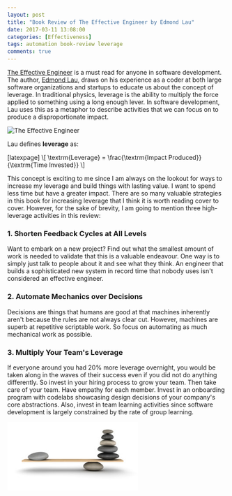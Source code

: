 ```yaml
---
layout: post
title: "Book Review of The Effective Engineer by Edmond Lau"
date: 2017-03-11 13:08:00 
categories: [Effectiveness]
tags: automation book-review leverage
comments: true
---
```


[The Effective Engineer] is a must read for anyone in software development. The author, [Edmond Lau], draws on his 
experience as a coder at both large software organizations and startups to educate us about the concept of leverage. In 
traditional physics, leverage is the ability to multiply the force applied to something using a long enough lever. In 
software development, Lau uses this as a metaphor to describe activities that we can focus on to produce a 
disproportionate impact.

<!--more-->

![The Effective Engineer](https://images-na.ssl-images-amazon.com/images/I/41Xz4UVM-0L.jpg)

Lau defines **leverage** as:

\[latexpage\] \\\[ \\textrm{Leverage} = \\frac{\\textrm{Impact Produced}}{\\textrm{Time Invested}} \\\]

This concept is exciting to me since I am always on the lookout for ways to increase my leverage and build things with 
lasting value. I want to spend less time but have a greater impact. There are so many valuable strategies in this book 
for increasing leverage that I think it is worth reading cover to cover. However, for the sake of brevity, I am going to
mention three high-leverage activities in this review:

### 1. Shorten Feedback Cycles at All Levels

Want to embark on a new project? Find out what the smallest amount of work is needed to validate that this is a valuable
endeavour. One way is to simply just talk to people about it and see what they think. An engineer that builds a 
sophisticated new system in record time that nobody uses isn't considered an effective engineer.

### 2. Automate Mechanics over Decisions

Decisions are things that humans are good at that machines inherently aren't because the rules are not always clear cut.
However, machines are superb at repetitive scriptable work. So focus on automating as much mechanical work as possible.

### 3. Multiply Your Team's Leverage

If everyone around you had 20% more leverage overnight, you would be taken along in the waves of their success even if 
you did not do anything differently. So invest in your hiring process to grow your team. Then take care of your team. 
Have empathy for each member. Invest in an onboarding program with codelabs showcasing design decisions of your 
company's core abstractions. Also, invest in team learning activities since software development is largely constrained 
by the rate of group learning.

![Leverage](/img/posts/leverage.jpg)

[The Effective Engineer]: https://www.amazon.ca/Effective-Engineer-Engineering-Disproportionate-Meaningful/dp/0996128107
[Edmond Lau]: https://twitter.com/edmondlau
